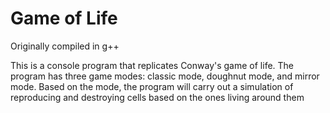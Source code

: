 # Game of Life
Originally compiled in g++

This is a console program that replicates Conway's game of life. The program has three game modes: classic mode, doughnut mode, and mirror mode. Based on the mode, the program will carry out a simulation of reproducing and destroying cells based on the ones living around them
